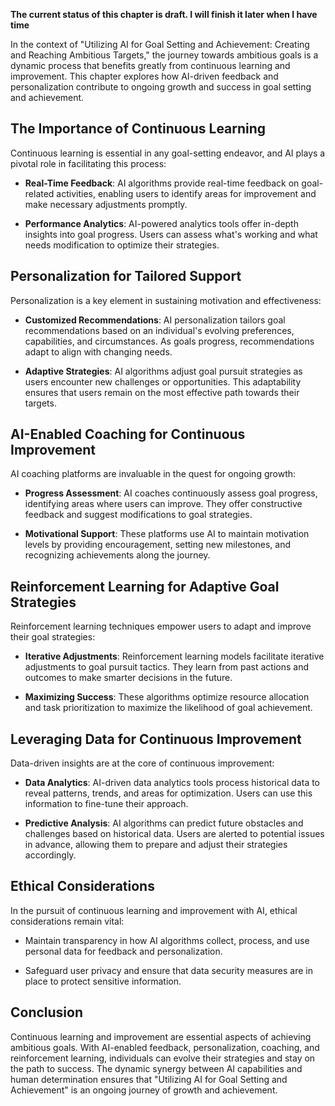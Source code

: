 **The current status of this chapter is draft. I will finish it later when I have time**

In the context of "Utilizing AI for Goal Setting and Achievement: Creating and Reaching Ambitious Targets," the journey towards ambitious goals is a dynamic process that benefits greatly from continuous learning and improvement. This chapter explores how AI-driven feedback and personalization contribute to ongoing growth and success in goal setting and achievement.

The Importance of Continuous Learning
-------------------------------------

Continuous learning is essential in any goal-setting endeavor, and AI plays a pivotal role in facilitating this process:

* **Real-Time Feedback**: AI algorithms provide real-time feedback on goal-related activities, enabling users to identify areas for improvement and make necessary adjustments promptly.

* **Performance Analytics**: AI-powered analytics tools offer in-depth insights into goal progress. Users can assess what's working and what needs modification to optimize their strategies.

Personalization for Tailored Support
------------------------------------

Personalization is a key element in sustaining motivation and effectiveness:

* **Customized Recommendations**: AI personalization tailors goal recommendations based on an individual's evolving preferences, capabilities, and circumstances. As goals progress, recommendations adapt to align with changing needs.

* **Adaptive Strategies**: AI algorithms adjust goal pursuit strategies as users encounter new challenges or opportunities. This adaptability ensures that users remain on the most effective path towards their targets.

AI-Enabled Coaching for Continuous Improvement
----------------------------------------------

AI coaching platforms are invaluable in the quest for ongoing growth:

* **Progress Assessment**: AI coaches continuously assess goal progress, identifying areas where users can improve. They offer constructive feedback and suggest modifications to goal strategies.

* **Motivational Support**: These platforms use AI to maintain motivation levels by providing encouragement, setting new milestones, and recognizing achievements along the journey.

Reinforcement Learning for Adaptive Goal Strategies
---------------------------------------------------

Reinforcement learning techniques empower users to adapt and improve their goal strategies:

* **Iterative Adjustments**: Reinforcement learning models facilitate iterative adjustments to goal pursuit tactics. They learn from past actions and outcomes to make smarter decisions in the future.

* **Maximizing Success**: These algorithms optimize resource allocation and task prioritization to maximize the likelihood of goal achievement.

Leveraging Data for Continuous Improvement
------------------------------------------

Data-driven insights are at the core of continuous improvement:

* **Data Analytics**: AI-driven data analytics tools process historical data to reveal patterns, trends, and areas for optimization. Users can use this information to fine-tune their approach.

* **Predictive Analysis**: AI algorithms can predict future obstacles and challenges based on historical data. Users are alerted to potential issues in advance, allowing them to prepare and adjust their strategies accordingly.

Ethical Considerations
----------------------

In the pursuit of continuous learning and improvement with AI, ethical considerations remain vital:

* Maintain transparency in how AI algorithms collect, process, and use personal data for feedback and personalization.

* Safeguard user privacy and ensure that data security measures are in place to protect sensitive information.

Conclusion
----------

Continuous learning and improvement are essential aspects of achieving ambitious goals. With AI-enabled feedback, personalization, coaching, and reinforcement learning, individuals can evolve their strategies and stay on the path to success. The dynamic synergy between AI capabilities and human determination ensures that "Utilizing AI for Goal Setting and Achievement" is an ongoing journey of growth and achievement.

